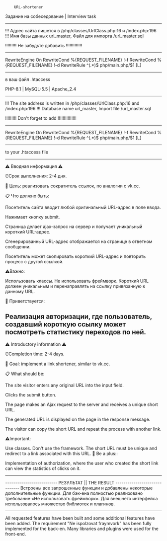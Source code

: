         URL-shortener

Задание на собеседование | Interview task
_____________________________________________________________________________________________________________________________________________

!!! Aдрес сайта пишется в /php/classes/UrlClass.php:16 и /index.php:196      
!!! Имя базы данных url_master, Файл для импорта /url_master.sql

!!!!!!!!!    Не забудьте добавить   !!!!!!!!!!!!!
___________________________________
RewriteEngine On
RewriteCond %{REQUEST_FILENAME} !-f
RewriteCond %{REQUEST_FILENAME} !-d
RewriteRule ^(.*)$ php/main.php/$1 [L]
___________________________________
в ваш файл .htaccess

PHP-8.1 | MySQL-5.5 | Apache_2.4

---------------------------------------------------------------------------------------------------------------------------------------------

!!! The site address is written in /php/classes/UrlClass.php:16 and /index.php:196
!!! Database name url_master, Import file /url_master.sql

!!!!!!!!! Don't forget to add !!!!!!!!!!!!!!!
___________________________________
RewriteEngine On
RewriteCond %{REQUEST_FILENAME} !-f
RewriteCond %{REQUEST_FILENAME} !-d
RewriteRule ^(.*)$ php/main.php/$1 [L]
___________________________________
to your .htaccess file


_____________________________________________________________________________________________________________________________________________

⚠️ Вводная информация ⚠️

⏰Срок выполнения: 2-4 дня.

📝 Цель: реализовать сократитель ссылок, по аналогии с vk.cc.

📋 Что должно быть:

Посетитель сайта вводит любой оригинальный URL-адрес в поле ввода.

Нажимает кнопку submit.

Страница делает ajax-запрос на сервер и получает уникальный короткий URL-адрес.

Сгенерированный URL-адрес отображается на странице в ответном сообщении.

Посетитель может скопировать короткий URL-адрес и повторить процесс с другой ссылкой.

⚠️Важно:

Использовать классы.
Не использовать фреймворк.
Короткий URL должен уникальным и перенаправлять на ссылку привязанную к данному URL.

💪 Приветствуется:

Реализация авторизации, где пользователь, создавший короткую ссылку может посмотреть статистику переходов по ней.
---------------------------------------------------------------------------------------------------------------------------------------------

⚠️ Introductory information ⚠️

⏰Completion time: 2-4 days.

📝 Goal: implement a link shortener, similar to vk.cc.

📋 What should be:

The site visitor enters any original URL into the input field.

Clicks the submit button.

The page makes an Ajax request to the server and receives a unique short URL.

The generated URL is displayed on the page in the response message.

The visitor can copy the short URL and repeat the process with another link.

⚠️Important:

Use classes.
Don't use the framework.
The short URL must be unique and redirect to a link associated with this URL.
💪 Be a plus::

Implementation of authorization, where the user who created the short link can view the statistics of clicks on it.
_____________________________________________________________________________________________________________________________________________

-------------------------- РЕЗУЛЬТАТ  ||  THE RESULT ------------------------------
Встроены все запрошенные функции и добавлены некоторые дополнительные функции.
Для бэк-ена полностью реализовано требование «Не использовать фреймворк». Для внешнего интерфейса использовалось множество библиотек и плагинов.

---------------------------------------------------------------------------------------------------------------------------------------------

All requested features have been built and some additional features have been added.
The requirement "Ne ispolzovat fraymvork" has been fully implemented for the back-en. Many libraries and plugins were used for the front-end.


  

